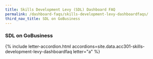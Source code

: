 ```yaml
---
title: Skills Development Levy (SDL) Dashboard FAQ
permalink: /dashboard-faqs/skills-development-levy-dashboardfaqs/
third_nav_title: SDL on GoBusiness
---
```


### SDL on GoBusiness

{% include letter-accordion.html accordions=site.data.acc301-skills-development-levy-dashboardfaq letter="a" %}